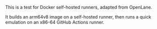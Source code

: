 This is a test for Docker self-hosted runners, adapted from OpenLane.

It builds an arm64v8 image on a self-hosted runner, then runs a quick emulation on an x86-64 GitHub Actions runner.
